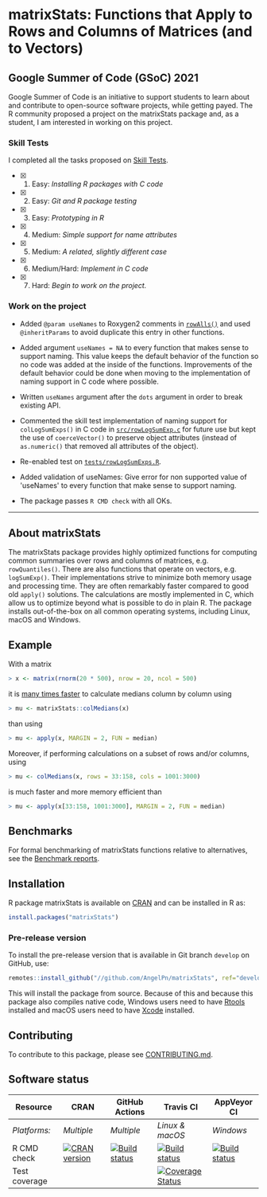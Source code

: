 
# matrixStats: Functions that Apply to Rows and Columns of Matrices (and to Vectors)

## Google Summer of Code (GSoC) 2021

Google Summer of Code is an initiative to support students to learn about and contribute to open-source software projects, while getting payed. The R community proposed a project on the matrixStats package and, as a student, I am interested in working on this project.

### Skill Tests
I completed all the tasks proposed on [Skill Tests](https://github.com/rstats-gsoc/gsoc2021/wiki/matrixStats#skill-tests).

- [x] 1. Easy: _Installing R packages with C code_
- [x] 2. Easy: _Git and R package testing_
- [x] 3. Easy: _Prototyping in R_
- [x] 4. Medium: _Simple support for name attributes_
- [x] 5. Medium: _A related, slightly different case_
- [x] 6. Medium/Hard: _Implement in C code_
- [x] 7. Hard: _Begin to work on the project._

### Work on the project

- Added `@param useNames` to Roxygen2 comments in [`rowAlls()`](https://github.com/AngelPn/matrixStats/blob/useNames-NA/R/rowAlls.R#L35-L38) and used `@inheritParams` to avoid duplicate this entry in other functions.

- Added argument `useNames = NA` to every function that makes sense to support naming. This value keeps the default behavior of the function so no code was added at the inside of the functions. Improvements of the default behavior could be done when moving to the implementation of naming support in C code where possible.

- Written `useNames` argument after the `dots` argument in order to break existing API.

- Commented the skill test implementation of naming support for `colLogSumExps()` in C code in [`src/rowLogSumExp.c`](https://github.com/AngelPn/matrixStats/blob/useNames-NA/src/rowLogSumExp.c#L49-L71) for future use but kept the use of `coerceVector()` to preserve object attributes (instead of `as.numeric()` that removed all attributes of the object).

- Re-enabled test on [`tests/rowLogSumExps.R`](https://github.com/AngelPn/matrixStats/blob/useNames-NA/tests/rowLogSumExps.R#L180-L181).

- Added validation of useNames: Give error for non supported value of 'useNames' to every function that make sense to support naming.

- The package passes `R CMD check` with all OKs.

---

## About matrixStats

The matrixStats package provides highly optimized functions for
computing common summaries over rows and columns of matrices,
e.g. `rowQuantiles()`. There are also functions that operate on vectors,
e.g. `logSumExp()`. Their implementations strive to minimize both memory
usage and processing time. They are often remarkably faster compared
to good old `apply()` solutions. The calculations are mostly implemented
in C, which allow us to optimize beyond what is possible to do in
plain R. The package installs out-of-the-box on all common operating
systems, including Linux, macOS and Windows.

## Example
With a matrix
```r
> x <- matrix(rnorm(20 * 500), nrow = 20, ncol = 500)
```
it is [many times
faster](http://www.jottr.org/2015/01/matrixStats-0.13.1.html) to
calculate medians column by column using
```r
> mu <- matrixStats::colMedians(x)
```
than using
```r
> mu <- apply(x, MARGIN = 2, FUN = median)
```

Moreover, if performing calculations on a subset of rows and/or
columns, using
```r
> mu <- colMedians(x, rows = 33:158, cols = 1001:3000)
```
is much faster and more memory efficient than
```r
> mu <- apply(x[33:158, 1001:3000], MARGIN = 2, FUN = median)
```

## Benchmarks
For formal benchmarking of matrixStats functions relative to
alternatives, see the [Benchmark reports](https://github.com/HenrikBengtsson/matrixStats/wiki/Benchmark-reports).

## Installation
R package matrixStats is available on [CRAN](https://cran.r-project.org/package=matrixStats) and can be installed in R as:
```r
install.packages("matrixStats")
```


### Pre-release version

To install the pre-release version that is available in Git branch `develop` on GitHub, use:
```r
remotes::install_github("//github.com/AngelPn/matrixStats", ref="develop")
```
This will install the package from source.  Because of this and because this package also compiles native code, Windows users need to have [Rtools](https://cran.r-project.org/bin/windows/Rtools/) installed and macOS users need to have [Xcode](https://developer.apple.com/xcode/) installed.


<!-- pkgdown-drop-below -->

<!-- pkgdown-drop-below -->

## Contributing

To contribute to this package, please see [CONTRIBUTING.md](CONTRIBUTING.md).
 

## Software status

| Resource      | CRAN        | GitHub Actions      | Travis CI       | AppVeyor CI      |
| ------------- | ------------------- | ------------------- | --------------- | ---------------- |
| _Platforms:_  | _Multiple_          | _Multiple_          | _Linux & macOS_ | _Windows_        |
| R CMD check   | <a href="https://cran.r-project.org/web/checks/check_results_matrixStats.html"><img border="0" src="http://www.r-pkg.org/badges/version/matrixStats" alt="CRAN version"></a> | <a href="https://github.com/HenrikBengtsson/matrixStats/actions?query=workflow%3AR-CMD-check"><img src="https://github.com/HenrikBengtsson/matrixStats/workflows/R-CMD-check/badge.svg?branch=develop" alt="Build status"></a>       | <a href="https://travis-ci.org/HenrikBengtsson/matrixStats"><img src="https://travis-ci.org/HenrikBengtsson/matrixStats.svg" alt="Build status"></a>   | <a href="https://ci.appveyor.com/project/HenrikBengtsson/matrixstats"><img src="https://ci.appveyor.com/api/projects/status/github/HenrikBengtsson/matrixStats?svg=true" alt="Build status"></a> |
| Test coverage |                     |                     | <a href="https://codecov.io/gh/HenrikBengtsson/matrixStats"><img src="https://codecov.io/gh/HenrikBengtsson/matrixStats/branch/develop/graph/badge.svg" alt="Coverage Status"/></a>     |                  |

